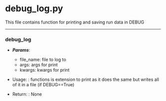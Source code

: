 # debug_log.py
  
This file contains function for printing and saving run data in DEBUG

---

### debug_log
  * ***Params***:
      * file_name: file to log to
      * args: args for print
      * kwargs: kwargs for print
  
  * Usage:
  : functions is extension to print as it does the same but writes all of it in a file (if DEBUG==True)

  * Return:
  : None
